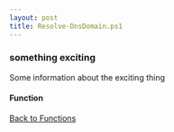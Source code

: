 ```yaml
---
layout: post
title: Resolve-DnsDomain.ps1
---
```


### something exciting

Some information about the exciting thing

#### Function

<script async src="https://gist-it.appspot.com/github.com/BanterBoy/scripts-blog/blob/master/PowerShell/functions/dns/Resolve-DnsDomain.ps1" crossorigin="anonymous"></script>

<a href="/menu/_pages/functions.html">Back to Functions</a>
